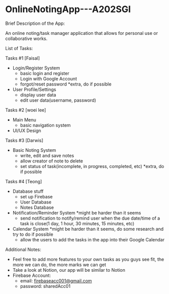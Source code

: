 # OnlineNotingApp---A202SGI

Brief Description of the App:

An online noting/task manager application that allows for personal use or collaborative works. 


List of Tasks:

Tasks #1 [Faisal]
- Login/Register System
  - basic login and register
  - Login with Google Account
  - forgot/reset password *extra, do if possible
- User Profile/Settings
  - display user data
  - edit user data(username, password)

Tasks #2 [woei lee]
- Main Menu
  - basic navigation system
- UI/UX Design

Tasks #3 [Darwis]
- Basic Noting System
  - write, edit and save notes
  - allow creator of note to delete
  - set status of task(incomplete, in progress, completed, etc) *extra, do if possible


Tasks #4 [Teong]
- Database stuff
  - set up Firebase 
  - User Database
  - Notes Database
- Notification/Reminder System *might be harder than it seems 
  - send notification to notify/remind user when the due date/time of a task is close(1 day, 1 hour, 30 minutes, 15 minutes, etc)
- Calendar System *might be harder than it seems, do some research and try to do if possible
  - allow the users to add the tasks in the app into their Google Calendar



Additional Notes:

* Feel free to add more features to your own tasks as you guys see fit, the more we can do, the more marks we can get
* Take a look at Notion, our app will be similar to Notion
* Firebase Account: 
  - email: firebaseacc001@gmail.com
  - password: sharedAcc01





